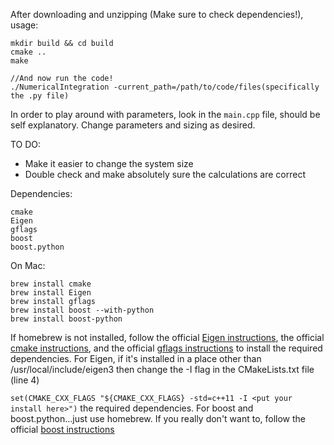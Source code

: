 After downloading and unzipping (Make sure to check dependencies!), usage:

```
mkdir build && cd build
cmake ..
make

//And now run the code!
./NumericalIntegration -current_path=/path/to/code/files(specifically the .py file)
```

In order to play around with parameters, look in the `main.cpp` file,
should be self explanatory.  Change parameters and sizing as desired.

TO DO:
* Make it easier to change the system size
* Double check and make absolutely sure the calculations are correct



Dependencies:
```
cmake
Eigen
gflags
boost
boost.python
```

On Mac:
```
brew install cmake
brew install Eigen
brew install gflags
brew install boost --with-python
brew install boost-python
```

If homebrew is not installed, follow the official [Eigen instructions](http://eigen.tuxfamily.org/index.php?title=Main_Page#Download), the official [cmake instructions](https://cmake.org/install/),
and the official [gflags instructions](https://gflags.github.io/gflags/) to install
the required dependencies.  For Eigen, if it's installed in a place other than /usr/local/include/eigen3 then change the -I flag in the CMakeLists.txt file (line 4)

`set(CMAKE_CXX_FLAGS "${CMAKE_CXX_FLAGS} -std=c++11 -I <put your install here>")`
the required dependencies.  For boost and boost.python...just use homebrew.  If you really
don't want to, follow the official [boost instructions](http://www.boost.org/doc/libs/1_61_0/more/getting_started/unix-variants.html)
